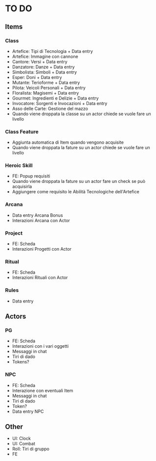 # TO DO

## Items

### Class

- Artefice: Tipi di Tecnologia + Data entry
- Artefice: Immagine con cannone
- Cantore: Versi + Data entry
- Danzatore: Danze + Data entry
- Simbolista: Simboli + Data entry
- Esper: Doni + Data entry
- Mutante: Terioforme + Data entry
- Pilota: Veicoli Personali + Data entry
- Floralista: Magisemi + Data entry
- Gourmet: Ingredienti e Delizie + Data entry
- Invocatore: Sorgenti e Invocazioni + Data entry
- Asso delle Carte: Gestione del mazzo
- Quando viene droppata la classe su un actor chiede se vuole fare un livello

### Class Feature

- Aggiunta automatica di Item quando vengono acquisite
- Quando viene droppata la fature su un actor chiede se vuole fare un livello

### Heroic Skill

- FE: Popup requisiti
- Quando viene droppata la fature su un actor fare un check se può acquisirla
- Aggiungere come requisito le Abilità Tecnologiche dell'Artefice

### Arcana

- Data entry Arcana Bonus
- Interazioni Arcana con Actor

### Project

- FE: Scheda
- Interazioni Progetti con Actor

### Ritual

- FE: Scheda
- Interazioni Rituali con Actor

### Rules

- Data entry

## Actors

### PG

- FE: Scheda
- Interazioni con i vari oggetti
- Messaggi in chat
- Tiri di dado
- Tokens?

### NPC

- FE: Scheda
- Interazione con eventuali Item
- Messaggi in chat
- Tiri di dado
- Token?
- Data entry NPC

## Other

- UI: Clock
- UI: Combat
- Roll: Tiri di gruppo
- FE
